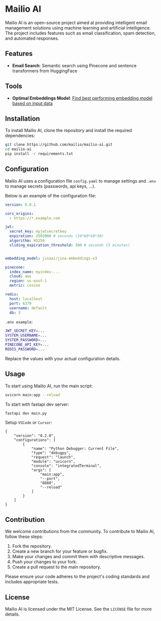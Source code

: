 <!--
This file contains the README documentation for the Mailio AI project.
-->
# Mailio AI

Mailio AI is an open-source project aimed at providing intelligent email management solutions using machine learning and artificial intelligence. The project includes features such as email classification, spam detection, and automated responses.

## Features

- **Email Search**: Semantic search using Pinecone and sentence transformers from HuggingFace

## Tools

- **Optimal Embeddings Model**: [Find best performing embedding model based on input data](https://github.com/mailio/mailio-ai/tree/main/tools)

## Installation

To install Mailio AI, clone the repository and install the required dependencies:

```bash
git clone https://github.com/mailio/mailio-ai.git
cd mailio-ai
pip install -r requirements.txt
```

## Configuration

Mailio AI uses a configuration file `config.yaml` to manage settings and `.env` to manage secrets (passwords, api keys, ...). 

Below is an example of the configuration file:

```yaml
version: 0.0.1

cors_origins: 
  - https://*.example.com

jwt:
  secret_key: myjwtsecretkey
  expiration: 2592000 # seconds (24*60*60*30)
  algorithm: HS256
  sliding_expiration_threshold: 300 # seconds (5 minutes)


embedding_model: jinaai/jina-embeddings-v3

pinecone:
  index_name: myindex-...
  cloud: aws
  region: us-east-1
  metric: cosine

redis:
  host: localhost
  port: 6379
  username: default
  db: 3
```

`.env example`:
```bash
JWT_SECRET_KEY=...
SYSTEM_USERNAME=...
SYSTEM_PASSWORD=...
PINECONE_API_KEY=...
REDIS_PASSWORD=...
```

Replace the values with your actual configuration details.

## Usage

To start using Mailio AI, run the main script:

```bash
uvicorn main:app --reload
```

To start with fastapi dev server:
```bash
fastapi dev main.py
```

Setup `VSCode` or `Cursor`: 

```
{
    "version": "0.2.0",
    "configurations": [
        {
            "name": "Python Debugger: Current File",
            "type": "debugpy",
            "request": "launch",
            "module": "uvicorn",
            "console": "integratedTerminal",
            "args": [
                "main:app",
                "--port",
                "8888",
                "--reload"
            ]
        }
    ]
}
```

## Contribution

We welcome contributions from the community. To contribute to Mailio AI, follow these steps:

1. Fork the repository.
2. Create a new branch for your feature or bugfix.
3. Make your changes and commit them with descriptive messages.
4. Push your changes to your fork.
5. Create a pull request to the main repository.

Please ensure your code adheres to the project's coding standards and includes appropriate tests.

## License

Mailio AI is licensed under the MIT License. See the `LICENSE` file for more details.

